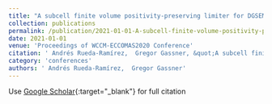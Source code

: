```yaml
---
title: "A subcell finite volume positivity-preserving limiter for DGSEM discretizations of the Euler equations"
collection: publications
permalink: /publication/2021-01-01-A-subcell-finite-volume-positivity-preserving-limiter-for-DGSEM-discretizations-of-the-Euler-equations
date: 2021-01-01
venue: 'Proceedings of WCCM-ECCOMAS2020 Conference'
citation: ' Andrés Rueda-Ramírez,  Gregor Gassner, &quot;A subcell finite volume positivity-preserving limiter for DGSEM discretizations of the Euler equations.&quot; Proceedings of WCCM-ECCOMAS2020 Conference, 2021.'
category: 'conferences'
authors: ' Andrés Rueda-Ramírez,  Gregor Gassner'
---
```

Use [Google Scholar](https://scholar.google.com/scholar?q=A+subcell+finite+volume+positivity+preserving+limiter+for+DGSEM+discretizations+of+the+Euler+equations){:target="_blank"} for full citation